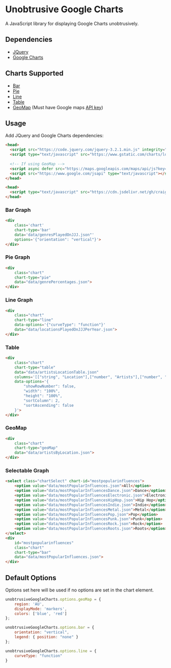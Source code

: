 # Unobtrusive Google Charts
A JavaScript library for displaying Google Charts unobtrusively.
## Dependencies
- [JQuery](http://jquery.com)
- [Google Charts](https://developers.google.com/chart/)

## Charts Supported
- [Bar](https://developers.google.com/chart/interactive/docs/gallery/barchart)
- [Pie](https://developers.google.com/chart/interactive/docs/gallery/piechart)
- [Line](https://developers.google.com/chart/interactive/docs/gallery/linechart)
- [Table](https://developers.google.com/chart/interactive/docs/gallery/table)
- [GeoMap](https://developers.google.com/chart/interactive/docs/gallery/geomap) (Must have Google maps [API key](https://developers.google.com/maps/documentation/javascript/get-api-key))

## Usage
Add JQuery and Google Charts dependencies:
```html
<head>
  <script src="https://code.jquery.com/jquery-3.2.1.min.js" integrity="sha256-hwg4gsxgFZhOsEEamdOYGBf13FyQuiTwlAQgxVSNgt4=" crossorigin="anonymous"></script>
  <script type="text/javascript" src="https://www.gstatic.com/charts/loader.js"></script>
  
  <!-- If using GeoMap -->
  <script async defer src="https://maps.googleapis.com/maps/api/js?key={YourAPIKey}" type="text/javascript"></script>
  <script src="https://www.google.com/jsapi" type="text/javascript"></script>
</head>
```

```html
<head>
  <script type="text/javascript" src="https://cdn.jsdelivr.net/gh/craigles/unobtrusive-google-charts@0.2/unobtrusive-google-charts.min.js"></script>
</head>
```

### Bar Graph
```html
<div 
    class='chart' 
    chart-type='bar'
    data='data/genresPlayedOnJJJ.json"'
    options='{"orientation": "vertical"}'>
</div>
```

### Pie Graph
```html
<div 
    class="chart" 
    chart-type="pie"
    data="data/genrePercentages.json">
</div>
```

### Line Graph
```html
<div 
    class="chart" 
    chart-type="line"
    data-options='{"curveType": "function"}'
    data="data/locationsPlayedOnJJJPerYear.json">
</div>
```

### Table
```html
<div 
    class="chart" 
    chart-type="table"
    data="data/artistsLocationTable.json" 
    columns='[["string", "Location"],["number", "Artists"],["number", "Artists per 100 000 people"]]'
    data-options='{
        "showRowNumber": false,
        "width": "100%",
        "height": "100%",
        "sortColumn": 2,
        "sortAscending": false
    }'>
</div>
```

### GeoMap
```html
<div 
    class="chart"
    chart-type="geoMap"
    data="data/artistsByLocation.json">
</div>
```

### Selectable Graph
```html
<select class="chartSelect" chart-id="mostpopularinfluences">
    <option value="data/mostPopularInfluences.json">All</option>
    <option value="data/mostPopularInfluencesDance.json">Dance</option>
    <option value="data/mostPopularInfluencesElectronic.json">Electronic</option>
    <option value="data/mostPopularInfluencesHipHop.json">Hip Hop</option>
    <option value="data/mostPopularInfluencesIndie.json">Indie</option>
    <option value="data/mostPopularInfluencesMetal.json">Metal</option>
    <option value="data/mostPopularInfluencesPop.json">Pop</option>
    <option value="data/mostPopularInfluencesPunk.json">Punk</option>
    <option value="data/mostPopularInfluencesRock.json">Rock</option>
    <option value="data/mostPopularInfluencesRoots.json">Roots</option>
</select>
<div 
    id="mostpopularinfluences" 
    class="chart" 
    chart-type="bar"
    data="data/mostPopularInfluences.json">
</div>
```

## Default Options
Options set here will be used if no options are set in the chart element.

```javascript
unobtrusiveGoogleCharts.options.geoMap = {
    region: 'AU',
    displayMode: 'markers',
    colors: ['blue', 'red']
};

unobtrusiveGoogleCharts.options.bar = {
    orientation: "vertical",
    legend: { position: "none" }
};

unobtrusiveGoogleCharts.options.line = {
    curveType: "function"
}
```

